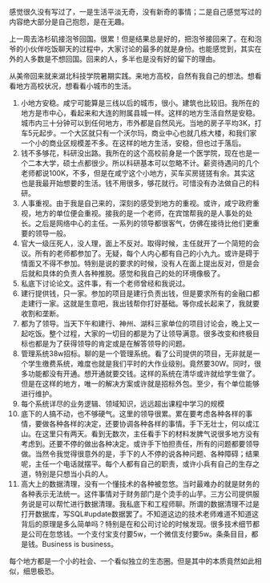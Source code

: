 感觉很久没有写过了，一是生活平淡无奇，没有新奇的事情；二是自己感觉写过的内容绝大部分是自己抱怨，是在无趣。



上一周去洛杉矶接泡爷回国。很累！但是结果总是好的，把泡爷接回来了。在和泡爷的小伙伴吃饭聊天的过程中，大家讨论的最多的就是身份。也能感觉到，其实在外的人多数是不想回国。回来的人，多半也是没有好的留下的理由。



从美帝回来就来湖北科技学院暑期实践。来地方高校，自然有我自己的想法。想看看地方高校状况，想看看小城市的生活。

1. 小地方安稳。咸宁可能算是三线以后的城市，很小。建筑也比较旧。我所在的地方是市中心，看起来和大连的附属县城一样。这样的地方生活自然是安稳。城市内三十分钟可以到任何地方，市外都是自然风光。当地的房子平均3K，打车5元起步。一个大区就只有一个沃尔玛，商业中心也就几栋大楼，和我们家一个小的商业区规模差不多。在这样的地方生活，安稳，但也过于落后。
2. 钱不多够花，科研没出路。我所在的这个高校前身是一个医学院，现在也是一个二本大学，硕士点都很少。所以科研基本可以忽略不计。薪资待遇问的几个老师都说100K，不多，但是在咸宁这个小地方，买车买房搓搓有余。其实这也是我最开始想要的生活。钱不用很多，够花就行。可惜没有办法做自己的科研。
3. 人事重视。由于我是自己来的，深刻的感受到地方的重视。或许，咸宁政府重视，地方的单位便会重视。接我的是一个老师，在宾馆帮我的是人事处的处长。之后是网络中心的主任。一系列的领导都很客气，仿佛在接待比他们更重要的领导一般。
4. 官大一级压死人，没人理，面上不反对。取得时候，主任就开了一个简短的会议。所有的老师都参加了。无疑，每个人内心都有自己的小九九。或许是碍于情面又不得不参加。特别是说的要求的时候，没有人在面上提出反对，但是会后就和具体的负责人各种推脱。感觉和我自己的处的环境像极了。
5. 私底下讨论论文。这件事，有一个老师曾经和我说过。
6. 建行提供钱，只一家。参加的项目是建行负责出钱，但是要求所有的金融口都走建行一家。这就是生意吧，我出钱帮你打好基础。等你成长起来了，我就要收割和垄断。
7. 都为了领导。当天下午和建行、神州、湖科三家单位的项目讨论会，晚上又一起吃饭。整个过程，大家的一切目的都是为了让领导满意。很多改变和终极目标也都是为了获得领导的肯定或是在解答领导的问题。
8. 管理系统38w招标。聊的是一个管理系统。看了公司提供的项目，无非就是一个学生缴费系统，难度也就是我们平时的大作业级别。竟然要30W。同时，很多功能都没有开通。想开通就要交钱。这样的系统在清华或许就给学生做了。但是在这样的地方，唯一的解决方案或许就是招标外包。至少，有个单位能够进行维护。
9. 每个系统详尽的业务逻辑、领域知识，远远超出课程中学习的规模
10. 底下的人搞不动，也不够硬气。这里的领导很累。累在要考虑各种各样的事情，要做各种各样的决定，还要协调各种各样的事情。手下无壮士，何以成江山。在这里只有两天。看到无数次，主任看手下的材料发脾气说很多地方没有考虑到。还要不停的做出各种决定。或许手下怕担责任，所有的问题都要领导做。当然令我觉得很意外的是，手下的人不停的说各种问题、各种障碍；结果呢，主任一个电话就摆平。每个人都有自己的职责，或许小兵有自己的生存之道，特别是只想当小兵的人。
11. 高大上的数据清理，没有一个懂技术的各种被忽悠。当时最难办的就是财务的各种表示无法统一。这件事情对于财务部门是个烫手的山芋。三方公司提供服务说是可以帮忙进行数据清理。我私底下和工程师聊。所谓的数据清理不过是打开数据库，写SQL#update数据罢了。不知道这边的技术老师难道不知道这背后的原理是多么简单吗？特别是在和公司讨论的时候发现。很多技术细节都是公司在忽悠钱。一个支付宝支付要5w，一个微信支付要5w。条条目目，都是钱。Business is business。

每个地方都是一个小的社会、一个看似独立的生态圈。但是其中的本质竟然如此相似，细思极恐。